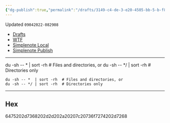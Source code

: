 ```yaml
---
{"dg-publish":true,"permalink":"/drafts/3149-c4-de-3-e20-4505-bb-5-b-f81-ca-257-f5-ae/","dgHomeLink":true,"dgPassFrontmatter":false}
---
```


Updated `09042022-082908`

- [Drafts](drafts://open?uuid=CAABBB06-186C-437D-BC30-65844BDBEC2B)
- [WTF](https://davidblue.wtf/drafts/CAABBB06-186C-437D-BC30-65844BDBEC2B.html)
- [Simplenote Local](simplenote://note/bd0694f70e6d4d7d8fdff576a394d45c)
- [Simplenote Publish](http://simp.ly/publish/qn57NQ)

---

du -sh -- *  | sort -rh  # Files and directories, or
du -sh -- */ | sort -rh  # Directories only

```
du -sh -- *  | sort -rh  # Files and directories, or
du -sh -- */ | sort -rh  # Directories only
```

---

## Hex

6475202d7368202d2d202a20207c20736f7274202d7268

